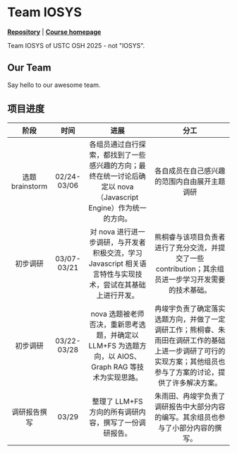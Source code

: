 # Team IOSYS

[**Repository**](https://github.com/OSH-2025/IOSYS) | [**Course homepage**](https://osh-2025.github.io/)

Team IOSYS of USTC OSH 2025 - not "IOSYS".

## Our Team

Say hello to our awesome team.

<ClientOnly>
<VPTeamMembers size="small" :members="members" />
</ClientOnly>

## 项目进度

|      阶段       |    时间     |                             进展                             |                             分工                             |
| :-------------: | :---------: | :----------------------------------------------------------: | :---------------------------------------: |
| 选题 brainstorm | 02/24-03/06 | 各组员通过自行探索，都找到了一些感兴趣的方向；最终在统一讨论后确定以 nova（Javascript Engine）作为统一的方向。 |         各自成员在自己感兴趣的范围内自由展开主题调研         |
|    初步调研     | 03/07-03/21 | 对 nova 进行进一步调研，与开发者积极交流，学习 Javascript 相关语言特性与实现技术，尝试在其基础上进行开发。 | 熊桐睿与该项目负责者进行了充分交流，并提交了一些 contribution；其余组员进一步学习开发需要的技术基础。 |
|    初步调研     | 03/22-03/28 | nova 选题被老师否决，重新思考选题，并确定以 LLM+FS 为选题方向，以 AIOS、Graph RAG 等技术为实现思路。 | 冉竣宇负责了确定落实选题方向，并做了一定调研工作；熊桐睿、朱雨田在调研工作的基础上进一步调研了可行的实现方案；其他组员也参与了方案的讨论，提供了许多解决方案。 |
|  调研报告撰写   |    03/29    |    整理了 LLM+FS 方向的所有调研内容，撰写了一份调研报告。    | 朱雨田、冉竣宇负责了调研报告中大部分内容的编写。其余组员也参与了小部分内容的撰写。 |


<script setup>
import { VPTeamMembers } from 'vitepress/theme'

const members = randomize([
  {
    avatar: 'https://www.github.com/kermanx.png',
    name: '熊桐睿',
    // title: '',
    links: [
      { icon: 'github', link: 'https://github.com/kermanx' }
    ]
  },
  {
    avatar: 'https://www.github.com/HIJII-ZHANG.png',
    name: '张海川',
    // title: '',
    links: [
      { icon: 'github', link: 'https://github.com/HIJII-ZHANG' }
    ]
  },
  {
    avatar: 'https://www.github.com/rubatotree.png',
    name: '朱雨田',
    // title: '',
    links: [
      { icon: 'github', link: 'https://github.com/rubatotree' }
    ]
  },
  {
    avatar: 'https://www.github.com/xuyifan7-star.png',
    name: '许逸凡',
    // title: '',
    links: [
      { icon: 'github', link: 'https://github.com/xuyifan7-star' }
    ]
  },
  {
    avatar: 'https://www.github.com/BloomFallr.png',
    name: '冉竣宇',
    // title: '',
    links: [
      { icon: 'github', link: 'https://github.com/BloomFallr' }
    ]
  },
  {
    avatar: 'https://www.github.com/chromiumarka.png',
    name: '徐铭凯',
    // title: '',
    links: [
      { icon: 'github', link: 'https://github.com/chromiumarka' }
    ]
  },
])

function randomize(arr) {
  return arr.sort(() => Math.random() - 0.5)
}
</script>